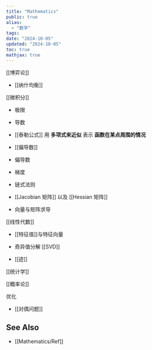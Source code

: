 ```yaml
---
title: "Mathematics"
public: true
alias:
  - "数学"
tags:
date: "2024-10-05"
updated: "2024-10-05"
toc: true
mathjax: true
---
```


[[博弈论]]

  + [[纳什均衡]]

[[微积分]]

  + 极限

  + 导数

  + [[泰勒公式]] 用  **多项式来近似**  表示  **函数在某点周围的情况** 
  + [[偏导数]]

  + 偏导数

  + 梯度

  + 链式法则

  + [[Jacobian 矩阵]] 以及 [[Hessian 矩阵]]

  + 向量与矩阵求导

[[线性代数]]

  + [[特征值]]与特征向量

  + 奇异值分解 [[SVD]]

  + [[迹]]

[[统计学]]

[[概率论]]

优化

  + [[对偶问题]]

## See Also

  + [[Mathematics/Ref]]
